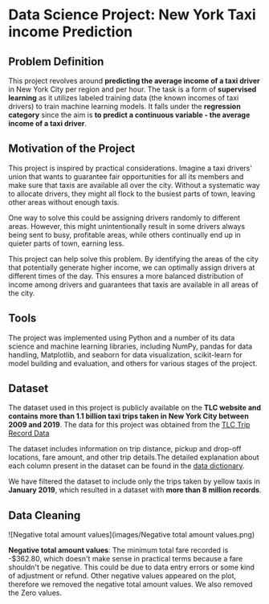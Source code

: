 # Data Science Project: New York Taxi income Prediction


## Problem Definition
This project revolves around **predicting the average income of a taxi driver** in New York City per region and per hour. The task is a form of **supervised learning** as it utilizes labeled training data (the known incomes of taxi drivers) to train machine learning models. It falls under the **regression category** since the aim is **to predict a continuous variable - the average income of a taxi driver**.

## Motivation of the Project
This project is inspired by practical considerations. Imagine a taxi drivers' union that wants to guarantee fair opportunities for all its members and make sure that taxis are available all over the city. Without a systematic way to allocate drivers, they might all flock to the busiest parts of town, leaving other areas without enough taxis.

One way to solve this could be assigning drivers randomly to different areas. However, this might unintentionally result in some drivers always being sent to busy, profitable areas, while others continually end up in quieter parts of town, earning less.

This project can help solve this problem. By identifying the areas of the city that potentially generate higher income, we can optimally assign drivers at different times of the day. This ensures a more balanced distribution of income among drivers and guarantees that taxis are available in all areas of the city.

## Tools

The project was implemented using Python and a number of its data science and machine learning libraries, including NumPy, pandas for data handling, Matplotlib, and seaborn for data visualization, scikit-learn for model building and evaluation, and others for various stages of the project.

## Dataset
The dataset used in this project is publicly available on the **TLC website and contains more than 1.1 billion taxi trips taken in New York City between 2009 and 2019**. The data for this project was obtained from the [TLC Trip Record Data](https://www1.nyc.gov/site/tlc/about/tlc-trip-record-data.page)

The dataset includes information on trip distance, pickup and drop-off locations, fare amount, and other trip details.The detailed explanation about each column present in the dataset can be found in the [data dictionary](https://www1.nyc.gov/assets/tlc/downloads/pdf/data_dictionary_trip_records_yellow.pdf).


We have filtered the dataset to include only the trips taken by yellow taxis in **January 2019**, which resulted in a dataset with **more than 8 million records**.


## Data Cleaning

![Negative total amount values](images/Negative total amount values.png)

 
**Negative total amount values**: The minimum total fare recorded is -$362.80, which doesn't make sense in practical terms because a fare shouldn't be negative. This could be due to data entry errors or some kind of adjustment or refund. Other negative values appeared on the plot, therefore we removed the negative total amount values. We also removed the Zero values.









